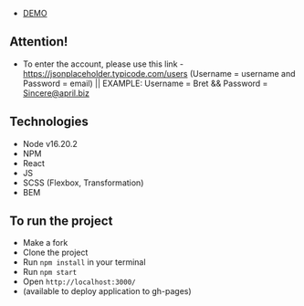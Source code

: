 - [DEMO](https://anastasiiavorobets.github.io/feed-reader/)

## Attention!
 - To enter the account, please use this link - https://jsonplaceholder.typicode.com/users (Username = username and Password = email) || EXAMPLE: Username = Bret && Password = Sincere@april.biz


## Technologies
- Node v16.20.2
- NPM
- React
- JS
- SCSS (Flexbox, Transformation)
- BEM

## To run the project
- Make a fork
- Clone the project
- Run `npm install` in your terminal
- Run `npm start`
- Open `http://localhost:3000/`
- (available to deploy application to gh-pages)
